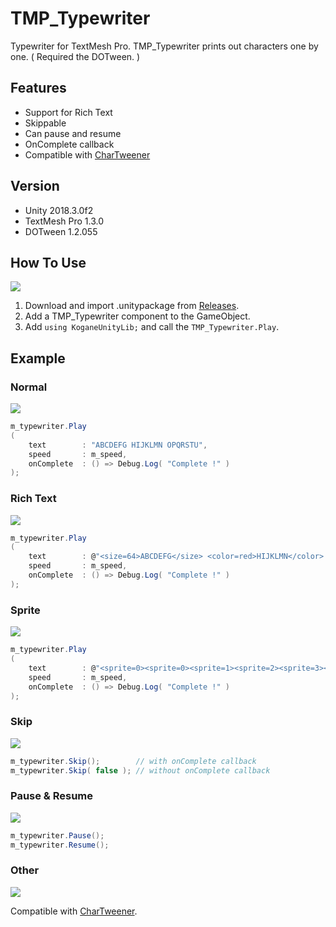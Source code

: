 # TMP_Typewriter

Typewriter for TextMesh Pro. TMP_Typewriter prints out characters one by one. ( Required the DOTween. )

## Features

- Support for Rich Text
- Skippable
- Can pause and resume
- OnComplete callback
- Compatible with [CharTweener](https://github.com/mdechatech/CharTweener)

## Version

- Unity 2018.3.0f2
- TextMesh Pro 1.3.0
- DOTween 1.2.055

## How To Use

<img src="https://cdn-ak.f.st-hatena.com/images/fotolife/b/baba_s/20181225/20181225152543.png" />

1. Download and import .unitypackage from [Releases](https://github.com/baba-s/TMP_Typewriter/releases).
2. Add a TMP_Typewriter component to the GameObject.
3. Add `using KoganeUnityLib;` and call the `TMP_Typewriter.Play`.

## Example

### Normal

<img src="https://cdn-ak.f.st-hatena.com/images/fotolife/b/baba_s/20181224/20181224115900.gif" />

```cs
m_typewriter.Play
(
    text        : "ABCDEFG HIJKLMN OPQRSTU",
    speed       : m_speed,
    onComplete  : () => Debug.Log( "Complete !" )
);
```

### Rich Text

<img src="https://cdn-ak.f.st-hatena.com/images/fotolife/b/baba_s/20181224/20181224115909.gif" />

```cs
m_typewriter.Play
(
    text        : @"<size=64>ABCDEFG</size> <color=red>HIJKLMN</color> <sprite=0> <link=""https://www.google.co.jp/"">OPQRSTU</link>",
    speed       : m_speed,
    onComplete  : () => Debug.Log( "Complete !" )
);
```

### Sprite

<img src="https://cdn-ak.f.st-hatena.com/images/fotolife/b/baba_s/20181224/20181224115917.gif" />

```cs
m_typewriter.Play
(
    text        : @"<sprite=0><sprite=0><sprite=1><sprite=2><sprite=3><sprite=4><sprite=5><sprite=6><sprite=7><sprite=8><sprite=9><sprite=10>",
    speed       : m_speed,
    onComplete  : () => Debug.Log( "Complete !" )
);
```

### Skip

<img src="https://cdn-ak.f.st-hatena.com/images/fotolife/b/baba_s/20181224/20181224115929.gif" />

```cs
m_typewriter.Skip();        // with onComplete callback
m_typewriter.Skip( false ); // without onComplete callback
```

### Pause & Resume

<img src="https://cdn-ak.f.st-hatena.com/images/fotolife/b/baba_s/20181225/20181225202540.gif" />

```cs
m_typewriter.Pause();
m_typewriter.Resume();
```

### Other

<img src="https://cdn-ak.f.st-hatena.com/images/fotolife/b/baba_s/20181225/20181225210140.gif" />

Compatible with [CharTweener](https://github.com/mdechatech/CharTweener).